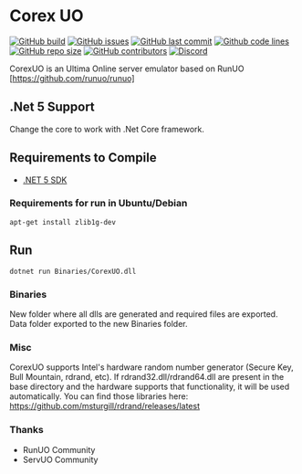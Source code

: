 # Corex UO

[![GitHub build](https://img.shields.io/github/workflow/status/corexuo/CorexUO/Build?logo=github)](https://github.com/CorexUO/CorexUO/actions)
[![GitHub issues](https://img.shields.io/github/issues/corexuo/corexuo.svg)](https://github.com/CorexUO/CorexUO/issues)
[![GitHub last commit](https://img.shields.io/github/last-commit/CorexUO/CorexUO.svg)](https://github.com/CorexUO/CorexUO/)
[![Github code lines](https://img.shields.io/tokei/lines/github/CorexUO/CorexUO.svg)](https://github.com/CorexUO/CorexUO/)
[![GitHub repo size](https://img.shields.io/github/repo-size/CorexUO/CorexUO.svg)](https://github.com/CorexUO/CorexUO/)
[![GitHub contributors](https://img.shields.io/github/contributors/CorexUO/CorexUO.svg)](https://github.com/CorexUO/CorexUO/graphs/contributors)
[![Discord](https://img.shields.io/discord/756152523290705921.svg)](https://discord.gg/DPFd6JM)


CorexUO is an Ultima Online server emulator based on RunUO [https://github.com/runuo/runuo]

## .Net 5 Support
Change the core to work with .Net Core framework.

## Requirements to Compile
- [.NET 5 SDK](https://dotnet.microsoft.com/download/dotnet/5.0)


### Requirements for run in Ubuntu/Debian

```shell
apt-get install zlib1g-dev
```

## Run

```shell
dotnet run Binaries/CorexUO.dll
```

### Binaries

New folder where all dlls are generated and required files are exported. Data folder exported to the new Binaries folder.

### Misc

CorexUO supports Intel's hardware random number generator (Secure Key, Bull Mountain, rdrand, etc).
If rdrand32.dll/rdrand64.dll are present in the base directory and the hardware supports that functionality, it will be used automatically. You can find those libraries here: https://github.com/msturgill/rdrand/releases/latest

### Thanks

- RunUO Community
- ServUO Community
